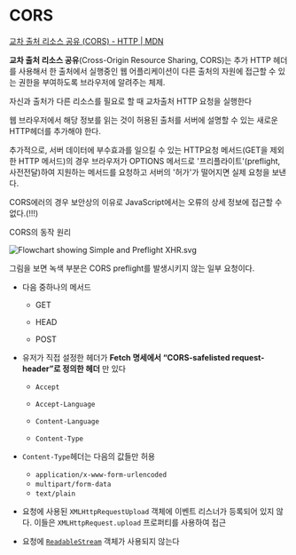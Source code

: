# CORS

[교차 출처 리소스 공유 (CORS) - HTTP | MDN](https://developer.mozilla.org/ko/docs/Web/HTTP/CORS)

**교차 출처 리소스 공유**(Cross-Origin Resource Sharing, CORS)는 추가 HTTP 헤더를 사용해서 한 출처에서 실행중인 웹 어플리케이션이 다른 출처의 자원에 접근할 수 있는 권한을 부여하도록 브라우저에 알려주는 체제.

자신과 출처가 다른 리소스를 필요로 할 때 교차출처 HTTP 요청을 실행한다

웹 브라우저에서 해당 정보를 읽는 것이 허용된 출처를 서버에 설명할 수 있는 새로운 HTTP헤더를 추가해야 한다.

추가적으로, 서버 데이터에 부수효과를 일으킬 수 있는 HTTP요청 메서드(GET을 제외한 HTTP 메서드)의 경우 브라우저가 OPTIONS 메서드로 '프리플라이트'(preflight, 사전전달)하여 지원하는 메서드를 요청하고 서버의 '허가'가 떨어지면 실제 요청을 보낸다.

CORS에러의 경우 보안상의 이유로 JavaScript에서는 오류의 상세 정보에 접근할 수 없다.(!!!)

CORS의 동작 원리

![Flowchart showing Simple and Preflight XHR.svg](https://upload.wikimedia.org/wikipedia/commons/thumb/c/ca/Flowchart_showing_Simple_and_Preflight_XHR.svg/1920px-Flowchart_showing_Simple_and_Preflight_XHR.svg.png)

그림을 보면 녹색 부분은 CORS preflight를 발생시키지 않는 일부 요청이다.

- 다음 중하나의 메서드
  
  - GET
  
  - HEAD
  
  - POST

- 유저가 직접 설정한 헤더가 __Fetch 명세에서 “CORS-safelisted request-header”로 정의한 헤더__ 만 있다
  
  - `Accept`
  
  - `Accept-Language`
  
  - `Content-Language`
  
  - `Content-Type`

- `Content-Type`헤더는 다음의 값들만 허용
  
  - `application/x-www-form-urlencoded`
  - `multipart/form-data`
  - `text/plain`

- 요청에 사용된 `XMLHttpRequestUpload` 객체에 이벤트 리스너가 등록되어 있지 않다. 이들은 `XMLHttpRequest.upload` 프로퍼티를 사용하여 접근

- 요청에 [`ReadableStream`](https://developer.mozilla.org/ko/docs/Web/API/ReadableStream) 객체가 사용되지 않는다
